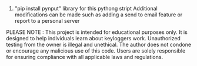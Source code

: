 1) "pip install pynput" library for this pythong stript
Additional modifications can be made such as adding a send to email feature or report to a personal server


PLEASE NOTE : This project is intended for educational purposes only. It is designed to help individuals learn about keyloggers work. 
Unauthorized testing from the owner is illegal and unethical. The author does not condone or encourage any malicious use of this code.
Users are solely responsible for ensuring compliance with all applicable laws and regulations.
